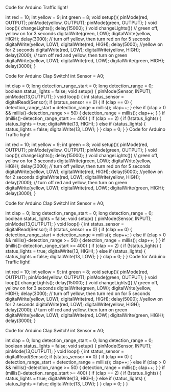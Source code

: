 Code for Arduino Traffic light!

int red = 10;
int yellow = 9;
int green = 8;
void setup(){
    pinMode(red, OUTPUT);
    pinMode(yellow, OUTPUT);
    pinMode(green, OUTPUT);
}
void loop(){
    changeLights();
    delay(15000);
}
void changeLights(){
    // green off, yellow on for 3 seconds
    digitalWrite(green, LOW);
    digitalWrite(yellow, HIGH);
    delay(3000);
    // turn off yellow, then turn red on for 5 seconds
    digitalWrite(yellow, LOW);
    digitalWrite(red, HIGH);
    delay(5000);
    //yellow on for 2 seconds 
    digitalWrite(red, LOW);
    digitalWrite(yellow, HIGH);
    delay(2000);
    // turn off red and yellow, then turn on green
    digitalWrite(yellow, LOW);
    digitalWrite(red, LOW);
    digitalWrite(green, HIGH);
    delay(3000);
}











Code for Arduino Clap Switch!
int Sensor = A0;

int clap = 0;
long detection_range_start = 0;
long detection_range = 0;
boolean status_lights = false;
void setup() {
pinMode(Sensor, INPUT);
pinMode(13,OUTPUT);
}
void loop() {
int status_sensor = digitalRead(Sensor);
if (status_sensor == 0)
{
if (clap == 0)
{
detection_range_start = detection_range = millis();
clap++;
}
else if (clap > 0 && millis()-detection_range >= 50)
{
detection_range = millis();
clap++;
}
}
if (millis()-detection_range_start >= 400)
{
if (clap == 2)
{
if (!status_lights)
{
status_lights = true;
digitalWrite(13, HIGH);
}
else if (status_lights)
{
status_lights = false;
digitalWrite(13, LOW);
}
}
clap = 0;
}
}
Code for Arduino Traffic light!

int red = 10;
int yellow = 9;
int green = 8;
void setup(){
    pinMode(red, OUTPUT);
    pinMode(yellow, OUTPUT);
    pinMode(green, OUTPUT);
}
void loop(){
    changeLights();
    delay(15000);
}
void changeLights(){
    // green off, yellow on for 3 seconds
    digitalWrite(green, LOW);
    digitalWrite(yellow, HIGH);
    delay(3000);
    // turn off yellow, then turn red on for 5 seconds
    digitalWrite(yellow, LOW);
    digitalWrite(red, HIGH);
    delay(5000);
    //yellow on for 2 seconds 
    digitalWrite(red, LOW);
    digitalWrite(yellow, HIGH);
    delay(2000);
    // turn off red and yellow, then turn on green
    digitalWrite(yellow, LOW);
    digitalWrite(red, LOW);
    digitalWrite(green, HIGH);
    delay(3000);
}











Code for Arduino Clap Switch!
int Sensor = A0;

int clap = 0;
long detection_range_start = 0;
long detection_range = 0;
boolean status_lights = false;
void setup() {
pinMode(Sensor, INPUT);
pinMode(13,OUTPUT);
}
void loop() {
int status_sensor = digitalRead(Sensor);
if (status_sensor == 0)
{
if (clap == 0)
{
detection_range_start = detection_range = millis();
clap++;
}
else if (clap > 0 && millis()-detection_range >= 50)
{
detection_range = millis();
clap++;
}
}
if (millis()-detection_range_start >= 400)
{
if (clap == 2)
{
if (!status_lights)
{
status_lights = true;
digitalWrite(13, HIGH);
}
else if (status_lights)
{
status_lights = false;
digitalWrite(13, LOW);
}
}
clap = 0;
}
}
Code for Arduino Traffic light!

int red = 10;
int yellow = 9;
int green = 8;
void setup(){
    pinMode(red, OUTPUT);
    pinMode(yellow, OUTPUT);
    pinMode(green, OUTPUT);
}
void loop(){
    changeLights();
    delay(15000);
}
void changeLights(){
    // green off, yellow on for 3 seconds
    digitalWrite(green, LOW);
    digitalWrite(yellow, HIGH);
    delay(3000);
    // turn off yellow, then turn red on for 5 seconds
    digitalWrite(yellow, LOW);
    digitalWrite(red, HIGH);
    delay(5000);
    //yellow on for 2 seconds 
    digitalWrite(red, LOW);
    digitalWrite(yellow, HIGH);
    delay(2000);
    // turn off red and yellow, then turn on green
    digitalWrite(yellow, LOW);
    digitalWrite(red, LOW);
    digitalWrite(green, HIGH);
    delay(3000);
}











Code for Arduino Clap Switch!
int Sensor = A0;

int clap = 0;
long detection_range_start = 0;
long detection_range = 0;
boolean status_lights = false;
void setup() {
pinMode(Sensor, INPUT);
pinMode(13,OUTPUT);
}
void loop() {
int status_sensor = digitalRead(Sensor);
if (status_sensor == 0)
{
if (clap == 0)
{
detection_range_start = detection_range = millis();
clap++;
}
else if (clap > 0 && millis()-detection_range >= 50)
{
detection_range = millis();
clap++;
}
}
if (millis()-detection_range_start >= 400)
{
if (clap == 2)
{
if (!status_lights)
{
status_lights = true;
digitalWrite(13, HIGH);
}
else if (status_lights)
{
status_lights = false;
digitalWrite(13, LOW);
}
}
clap = 0;
}
}

